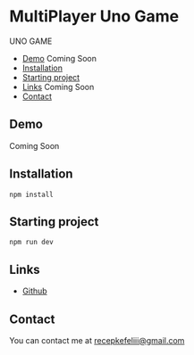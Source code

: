 # MultiPlayer Uno Game

UNO GAME


- [Demo](#demo) Coming Soon
- [Installation](#installation) 
- [Starting project](#starting-project)
- [Links](#links) Coming Soon
- [Contact](#contact)

## Demo 
Coming Soon


## Installation

```
npm install
```

## Starting project

```
npm run dev
```

## Links

- [Github](https://github.com/recepkefelii/multiplayer-uno-game)

## Contact
You can contact me at recepkefeliii@gmail.com
